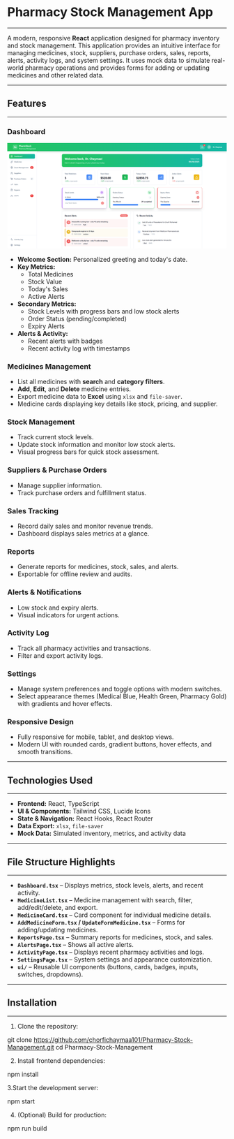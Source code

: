 # Pharmacy Stock Management App
--------------------------------

A modern, responsive **React** application designed for pharmacy inventory and stock management. This application provides an intuitive interface for managing medicines, stock, suppliers, purchase orders, sales, reports, alerts, activity logs, and system settings. It uses mock data to simulate real-world pharmacy operations and provides forms for adding or updating medicines and other related data.

---

## Features
------------

### Dashboard
![Dashboard Screenshot](assets/dashboard.png)
- **Welcome Section:** Personalized greeting and today's date.
- **Key Metrics:**  
  - Total Medicines  
  - Stock Value  
  - Today's Sales  
  - Active Alerts
- **Secondary Metrics:**  
  - Stock Levels with progress bars and low stock alerts  
  - Order Status (pending/completed)  
  - Expiry Alerts
- **Alerts & Activity:**  
  - Recent alerts with badges  
  - Recent activity log with timestamps

### Medicines Management
- List all medicines with **search** and **category filters**.
- **Add**, **Edit**, and **Delete** medicine entries.
- Export medicine data to **Excel** using `xlsx` and `file-saver`.
- Medicine cards displaying key details like stock, pricing, and supplier.

### Stock Management
- Track current stock levels.
- Update stock information and monitor low stock alerts.
- Visual progress bars for quick stock assessment.

### Suppliers & Purchase Orders
- Manage supplier information.
- Track purchase orders and fulfillment status.

### Sales Tracking
- Record daily sales and monitor revenue trends.
- Dashboard displays sales metrics at a glance.

### Reports
- Generate reports for medicines, stock, sales, and alerts.
- Exportable for offline review and audits.

### Alerts & Notifications
- Low stock and expiry alerts.
- Visual indicators for urgent actions.

### Activity Log
- Track all pharmacy activities and transactions.
- Filter and export activity logs.

### Settings
- Manage system preferences and toggle options with modern switches.
- Select appearance themes (Medical Blue, Health Green, Pharmacy Gold) with gradients and hover effects.

### Responsive Design
- Fully responsive for mobile, tablet, and desktop views.
- Modern UI with rounded cards, gradient buttons, hover effects, and smooth transitions.

---

## Technologies Used
-------------------
- **Frontend:** React, TypeScript
- **UI & Components:** Tailwind CSS, Lucide Icons
- **State & Navigation:** React Hooks, React Router
- **Data Export:** `xlsx`, `file-saver`
- **Mock Data:** Simulated inventory, metrics, and activity data

---

## File Structure Highlights
-----------------------------
- **`Dashboard.tsx`** – Displays metrics, stock levels, alerts, and recent activity.
- **`MedicineList.tsx`** – Medicine management with search, filter, add/edit/delete, and export.
- **`MedicineCard.tsx`** – Card component for individual medicine details.
- **`AddMedicineForm.tsx` / `UpdateFormMedicine.tsx`** – Forms for adding/updating medicines.
- **`ReportsPage.tsx`** – Summary reports for medicines, stock, and sales.
- **`AlertsPage.tsx`** – Shows all active alerts.
- **`ActivityPage.tsx`** – Displays recent pharmacy activities and logs.
- **`SettingsPage.tsx`** – System settings and appearance customization.
- **`ui/`** – Reusable UI components (buttons, cards, badges, inputs, switches, dropdowns).

---

## Installation
----------------
1. Clone the repository:  

git clone https://github.com/chorfichaymaa101/Pharmacy-Stock-Management.git
cd Pharmacy-Stock-Management


2. Install frontend dependencies:

npm install


3.Start the development server:

npm start


4. (Optional) Build for production:

npm run build
